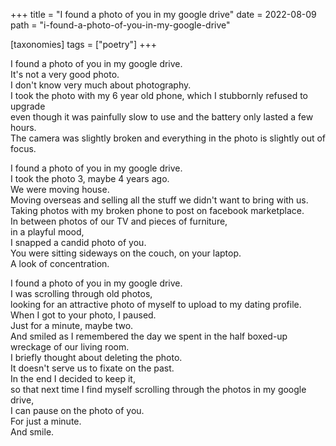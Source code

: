 +++
title = "I found a photo of you in my google drive"
date = 2022-08-09
path = "i-found-a-photo-of-you-in-my-google-drive"

[taxonomies]
tags = ["poetry"]
+++

I found a photo of you in my google drive.  
It's not a very good photo.  
I don't know very much about photography.  
I took the photo with my 6 year old phone,
which I stubbornly refused to upgrade  
even though it was painfully slow to use and the battery only lasted a few hours.  
The camera was slightly broken and everything in the photo is slightly out of focus.  
<!-- more -->

I found a photo of you in my google drive.  
I took the photo 3, maybe 4 years ago.  
We were moving house.  
Moving overseas and selling all the stuff we didn't want to bring with us.  
Taking photos with my broken phone to post on facebook marketplace.  
In between photos of our TV and pieces of furniture,  
in a playful mood,  
I snapped a candid photo of you.  
You were sitting sideways on the couch, on your laptop.  
A look of concentration.

I found a photo of you in my google drive.  
I was scrolling through old photos,  
looking for an attractive photo of myself to upload to my dating profile.  
When I got to your photo, I paused.  
Just for a minute, maybe two.  
And smiled as I remembered the day we spent in the half boxed-up wreckage of our living room.  
I briefly thought about deleting the photo.  
It doesn't serve us to fixate on the past.  
In the end I decided to keep it,  
so that next time I find myself scrolling through the photos in my google drive,  
I can pause on the photo of you.  
For just a minute.  
And smile.
